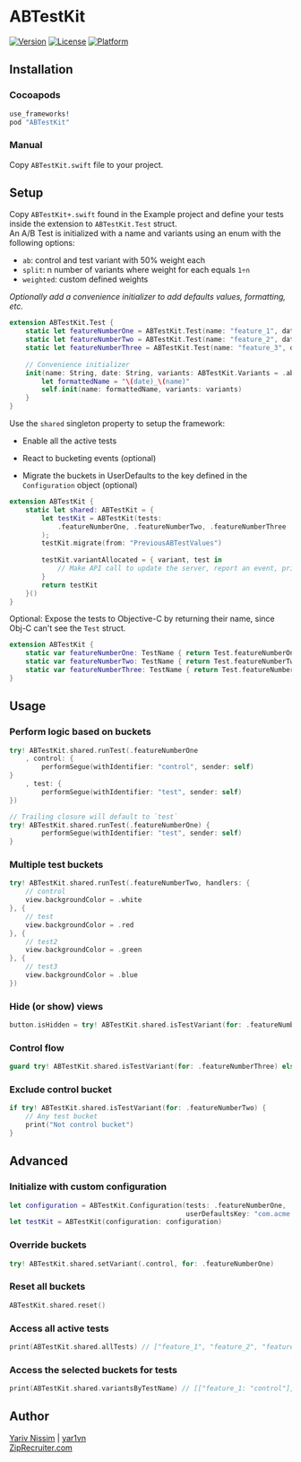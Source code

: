 # ABTestKit

[![Version](https://img.shields.io/cocoapods/v/ABTestKit.svg?style=flat)](http://cocoapods.org/pods/ABTestKit)
[![License](https://img.shields.io/cocoapods/l/ABTestKit.svg?style=flat)](http://cocoapods.org/pods/ABTestKit)
[![Platform](https://img.shields.io/cocoapods/p/ABTestKit.svg?style=flat)](http://cocoapods.org/pods/ABTestKit)

## Installation

### Cocoapods

```ruby
use_frameworks!
pod "ABTestKit"
```

### Manual

Copy `ABTestKit.swift` file to your project.

## Setup

Copy `ABTestKit+.swift` found in the Example project and define your tests inside the extension to `ABTestKit.Test` struct.  
An A/B Test is initialized with a name and variants using an enum with the following options:  
- `ab`: control and test variant with 50% weight each
- `split`: n number of variants where weight for each equals `1÷n`  
- `weighted`: custom defined weights

_Optionally add a convenience initializer to add defaults values, formatting, etc._

```swift
extension ABTestKit.Test {
    static let featureNumberOne = ABTestKit.Test(name: "feature_1", date: "010101") // 50-50 split
    static let featureNumberTwo = ABTestKit.Test(name: "feature_2", date: "030202", variants: .split([.control, .test, "test2", "test3"])) // even 25% each
    static let featureNumberThree = ABTestKit.Test(name: "feature_3", date: "030303", variants: .weighted([(.control, 0.9), (.test, 0.1)])) // 90-10 split
    
    // Convenience initializer
    init(name: String, date: String, variants: ABTestKit.Variants = .ab) {
        let formattedName = "\(date)_\(name)"
        self.init(name: formattedName, variants: variants)
    }
}
```

Use the `shared` singleton property to setup the framework:

- Enable all the active tests

- React to bucketing events (optional)

- Migrate the buckets in UserDefaults to the key defined in the `Configuration` object (optional)

```swift
extension ABTestKit {
    static let shared: ABTestKit = {
        let testKit = ABTestKit(tests:
            .featureNumberOne, .featureNumberTwo, .featureNumberThree
        );
        testKit.migrate(from: "PreviousABTestValues")
        
        testKit.variantAllocated = { variant, test in
            // Make API call to update the server, report an event, print log, etc.
        }
        return testKit
    }()
}
```

Optional: Expose the tests to Objective-C by returning their name, since Obj-C can't see the `Test` struct.

```swift
extension ABTestKit {
    static var featureNumberOne: TestName { return Test.featureNumberOne.name }
    static var featureNumberTwo: TestName { return Test.featureNumberTwo.name }
    static var featureNumberThree: TestName { return Test.featureNumberThree.name }
}
```

## Usage

### Perform logic based on buckets

```swift
try! ABTestKit.shared.runTest(.featureNumberOne
    , control: {
        performSegue(withIdentifier: "control", sender: self)
}
    , test: {
        performSegue(withIdentifier: "test", sender: self)
})

// Trailing closure will default to `test`
try! ABTestKit.shared.runTest(.featureNumberOne) {
        performSegue(withIdentifier: "test", sender: self)
}
```

### Multiple test buckets

```swift
try! ABTestKit.shared.runTest(.featureNumberTwo, handlers: {
    // control
    view.backgroundColor = .white
}, {
    // test
    view.backgroundColor = .red
}, {
    // test2
    view.backgroundColor = .green
}, {
    // test3
    view.backgroundColor = .blue
})
```

### Hide (or show) views

```swift
button.isHidden = try! ABTestKit.shared.isTestVariant(for: .featureNumberThree)
```

### Control flow

```swift
guard try! ABTestKit.shared.isTestVariant(for: .featureNumberThree) else { return }
```

### Exclude control bucket

```swift
if try! ABTestKit.shared.isTestVariant(for: .featureNumberTwo) {
    // Any test bucket
    print("Not control bucket")
}
```

## Advanced

### Initialize with custom configuration

```swift
let configuration = ABTestKit.Configuration(tests: .featureNumberOne, .featureNumberTwo, .featureNumberThree,
                                            userDefaultsKey: "com.acme.ABTests")
let testKit = ABTestKit(configuration: configuration)
```

### Override buckets

```swift
try! ABTestKit.shared.setVariant(.control, for: .featureNumberOne)
```

### Reset all buckets

```swift
ABTestKit.shared.reset()
```

### Access all active tests

```swift
print(ABTestKit.shared.allTests) // ["feature_1", "feature_2", "feature_3"]
```

### Access the selected buckets for tests

```swift
print(ABTestKit.shared.variantsByTestName) // [["feature_1: "control"], ["feature_2": "test2"], ["feature_3: "test"]]
```

## Author

[Yariv Nissim](mailto:yariv@ziprecruiter.com) | [yar1vn](http://twitter.com/yar1vn)  
[ZipRecruiter.com](http://www.ziprecruiter.com)  
